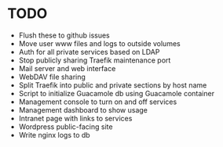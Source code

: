 # TODO

- Flush these to github issues
- Move user www files and logs to outside volumes
- Auth for all private services based on LDAP
- Stop publicly sharing Traefik maintenance port
- Mail server and web interface
- WebDAV file sharing
- Split Traefik into public and private sections by host name
- Script to initialize Guacamole db using Guacamole container
- Management console to turn on and off services
- Management dashboard to show usage
- Intranet page with links to services
- Wordpress public-facing site
- Write nginx logs to db
